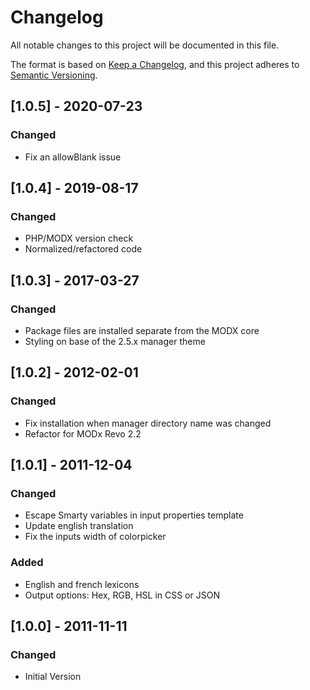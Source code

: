 # Changelog

All notable changes to this project will be documented in this file.

The format is based on [Keep a Changelog](https://keepachangelog.com/en/1.0.0/),
and this project adheres to [Semantic Versioning](https://semver.org/spec/v2.0.0.html).

## [1.0.5] - 2020-07-23

### Changed

- Fix an allowBlank issue

## [1.0.4] - 2019-08-17

### Changed

- PHP/MODX version check
- Normalized/refactored code 

## [1.0.3] - 2017-03-27

### Changed

- Package files are installed separate from the MODX core
- Styling on base of the 2.5.x manager theme

## [1.0.2] - 2012-02-01

### Changed

- Fix installation when manager directory name was changed
- Refactor for MODx Revo 2.2

## [1.0.1] - 2011-12-04

### Changed

- Escape Smarty variables in input properties template
- Update english translation
- Fix the inputs width of colorpicker

### Added

- English and french lexicons
- Output options: Hex, RGB, HSL in CSS or JSON

## [1.0.0] - 2011-11-11

### Changed

- Initial Version

